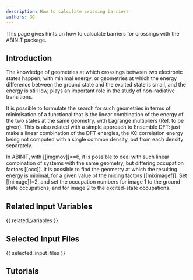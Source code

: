 ```yaml
---
description: How to calculate crossing barriers
authors: GG
---
```

<!--- This is the source file for this topics. Can be edited. -->

This page gives hints on how to calculate barriers for crossings with the ABINIT package.

## Introduction

The knowledge of geometries at which crossings between two electronic states happen,
with minimal energy, or geometries at which the energy difference between the ground state and the excited
state is small, and the energy is still low, plays an important role
in the study of non-radiative transitions.

It is possible to formulate the search for such geometries in terms of minimisation
of a functional that is the linear combination of the energy of the two states at the same geometry, with Lagrange multipliers (Ref. to be given).
This is also related with a simple approach to Ensemble DFT: just make a linear combination of the DFT energies, the XC correlation
energy being not computed with a single common density, but from each density separately.

In ABINIT, with [[imgmov]]==6, it is possible to deal with such 
linear combination of systems with the same geometry, but differing occupation factors [[occ]].
It is possible to find the geometry at which the resulting energy is minimal, for a given value of the mixing factors [[miximagef]].
Set [[nimage]]=2, and set the occupation numbers for image 1 to the ground-state occupations, and for image 2 to the excited-state occupations.

## Related Input Variables

{{ related_variables }}

## Selected Input Files

{{ selected_input_files }}

## Tutorials

